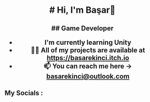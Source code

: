<h1 align="center"> # Hi, I'm Başar👋
<h2 align="Center">## Game Developer

- I'm currently learning **Unity**
- 👨‍💻 All of my projects are available at https://basarekinci.itch.io
- 📫 You can reach me here -> **basarekinci@outlook.com**
## **My Socials** :

